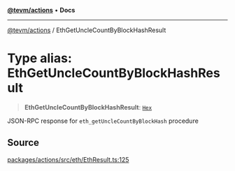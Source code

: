 [**@tevm/actions**](../README.md) • **Docs**

***

[@tevm/actions](../globals.md) / EthGetUncleCountByBlockHashResult

# Type alias: EthGetUncleCountByBlockHashResult

> **EthGetUncleCountByBlockHashResult**: [`Hex`](Hex.md)

JSON-RPC response for `eth_getUncleCountByBlockHash` procedure

## Source

[packages/actions/src/eth/EthResult.ts:125](https://github.com/evmts/tevm-monorepo/blob/main/packages/actions/src/eth/EthResult.ts#L125)
